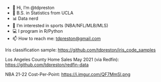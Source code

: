 - 👋 Hi, I’m @tdpreston
- 🐻 B.S. in Statistics from UCLA
- 📊 Data nerd
- 👀 I’m interested in sports (NBA/NFL/MLB/MLS)
- 💻 I program in R/Python
- 📫 How to reach me: tdpreston@gmail.com

Iris classification sample: https://github.com/tdpreston/iris_code_samples

Los Angeles County Home Sales May 2021 (via Redfin): https://github.com/tdpreston/redfin-data

NBA 21-22 Cost-Per-Point: https://i.imgur.com/QF7MmSl.png



<!---
tdpreston/tdpreston is a ✨ special ✨ repository because its `README.md` (this file) appears on your GitHub profile.
You can click the Preview link to take a look at your changes.
--->

